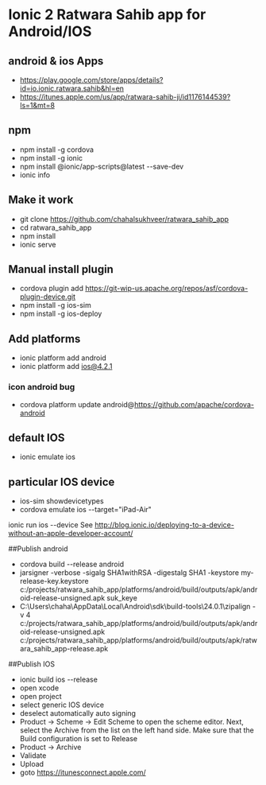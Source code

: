 # Ionic 2 Ratwara Sahib app for Android/IOS

## android & ios Apps
- https://play.google.com/store/apps/details?id=io.ionic.ratwara.sahib&hl=en
- https://itunes.apple.com/us/app/ratwara-sahib-ji/id1176144539?ls=1&mt=8

## npm
- npm install -g cordova
- npm install -g ionic
- npm install @ionic/app-scripts@latest --save-dev
- ionic info

## Make it work
- git clone https://github.com/chahalsukhveer/ratwara_sahib_app
- cd ratwara_sahib_app
- npm install
- ionic serve

## Manual install plugin
- cordova plugin add https://git-wip-us.apache.org/repos/asf/cordova-plugin-device.git
- npm install -g ios-sim
- npm install -g ios-deploy

## Add platforms
- ionic platform add android
- ionic platform add ios@4.2.1

### icon android bug
- cordova platform update android@https://github.com/apache/cordova-android

## default IOS
- ionic emulate ios

## particular IOS device
- ios-sim showdevicetypes
- cordova emulate ios --target="iPad-Air"

ionic run ios --device
See http://blog.ionic.io/deploying-to-a-device-without-an-apple-developer-account/

##Publish android
- cordova build --release android
- jarsigner -verbose -sigalg SHA1withRSA -digestalg SHA1 -keystore my-release-key.keystore c:/projects/ratwara_sahib_app/platforms/android/build/outputs/apk/android-release-unsigned.apk suk_keye
- C:\Users\chaha\AppData\Local\Android\sdk\build-tools\24.0.1\zipalign -v 4 c:/projects/ratwara_sahib_app/platforms/android/build/outputs/apk/android-release-unsigned.apk c:/projects/ratwara_sahib_app/platforms/android/build/outputs/apk/ratwara_sahib_app-release.apk

##Publish IOS
- ionic build ios --release
- open xcode
- open project
- select generic IOS device
- deselect automatically auto signing
- Product -> Scheme -> Edit Scheme to open the scheme editor. Next, select the Archive from the list on the left hand side. Make sure that the Build configuration is set to Release
- Product -> Archive
- Validate
- Upload
- goto https://itunesconnect.apple.com/